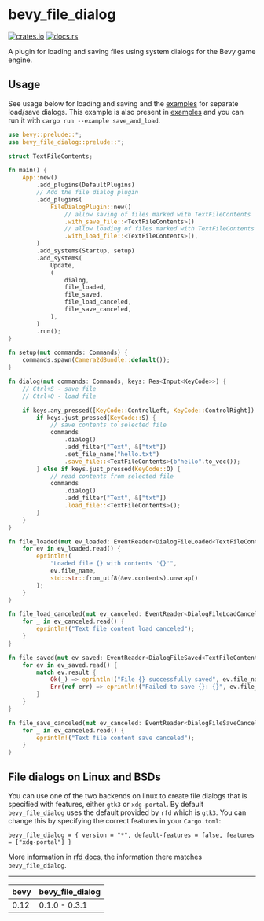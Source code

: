 # bevy_file_dialog

[![crates.io](https://img.shields.io/crates/v/bevy_file_dialog)](https://crates.io/crates/bevy_file_dialog)
[![docs.rs](https://docs.rs/bevy_file_dialog/badge.svg)](https://docs.rs/bevy_file_dialog)

A plugin for loading and saving files using system dialogs for the Bevy game engine.

## Usage
See usage below for loading and saving and the [examples](https://github.com/richardhozak/bevy_file_dialog/tree/main/examples) for separate load/save dialogs. This example is also present in [examples](https://github.com/richardhozak/bevy_file_dialog/tree/main/examples) and you can run it with `cargo run --example save_and_load`.

```rust
use bevy::prelude::*;
use bevy_file_dialog::prelude::*;

struct TextFileContents;

fn main() {
    App::new()
        .add_plugins(DefaultPlugins)
        // Add the file dialog plugin
        .add_plugins(
            FileDialogPlugin::new()
                // allow saving of files marked with TextFileContents
                .with_save_file::<TextFileContents>()
                // allow loading of files marked with TextFileContents
                .with_load_file::<TextFileContents>(),
        )
        .add_systems(Startup, setup)
        .add_systems(
            Update,
            (
                dialog,
                file_loaded,
                file_saved,
                file_load_canceled,
                file_save_canceled,
            ),
        )
        .run();
}

fn setup(mut commands: Commands) {
    commands.spawn(Camera2dBundle::default());
}

fn dialog(mut commands: Commands, keys: Res<Input<KeyCode>>) {
    // Ctrl+S - save file
    // Ctrl+O - load file

    if keys.any_pressed([KeyCode::ControlLeft, KeyCode::ControlRight]) {
        if keys.just_pressed(KeyCode::S) {
            // save contents to selected file
            commands
                .dialog()
                .add_filter("Text", &["txt"])
                .set_file_name("hello.txt")
                .save_file::<TextFileContents>(b"hello".to_vec());
        } else if keys.just_pressed(KeyCode::O) {
            // read contents from selected file
            commands
                .dialog()
                .add_filter("Text", &["txt"])
                .load_file::<TextFileContents>();
        }
    }
}

fn file_loaded(mut ev_loaded: EventReader<DialogFileLoaded<TextFileContents>>) {
    for ev in ev_loaded.read() {
        eprintln!(
            "Loaded file {} with contents '{}'",
            ev.file_name,
            std::str::from_utf8(&ev.contents).unwrap()
        );
    }
}

fn file_load_canceled(mut ev_canceled: EventReader<DialogFileLoadCanceled<TextFileContents>>) {
    for _ in ev_canceled.read() {
        eprintln!("Text file content load canceled");
    }
}

fn file_saved(mut ev_saved: EventReader<DialogFileSaved<TextFileContents>>) {
    for ev in ev_saved.read() {
        match ev.result {
            Ok(_) => eprintln!("File {} successfully saved", ev.file_name),
            Err(ref err) => eprintln!("Failed to save {}: {}", ev.file_name, err),
        }
    }
}

fn file_save_canceled(mut ev_canceled: EventReader<DialogFileSaveCanceled<TextFileContents>>) {
    for _ in ev_canceled.read() {
        eprintln!("Text file content save canceled");
    }
}
```

## File dialogs on Linux and BSDs

You can use one of the two backends on linux to create file dialogs that is specified with features, either `gtk3` or `xdg-portal`. By default `bevy_file_dialog` uses the default provided by `rfd` which is `gtk3`. You can change this by specifying the correct features in your `Cargo.toml`:
```
bevy_file_dialog = { version = "*", default-features = false, features = ["xdg-portal"] }
```
More information in [rfd docs](https://docs.rs/rfd/0.12.1/rfd/index.html#linux--bsd-backends), the information there matches `bevy_file_dialog`.

---

| bevy | bevy_file_dialog |
| ---- | ---------------- |
| 0.12 | 0.1.0 - 0.3.1    |
